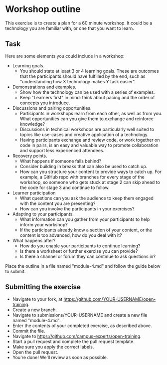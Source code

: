 # Workshop outline

This exercise is to create a plan for a 60 minute workshop. It could be a technology you are familiar with, or one that you want to learn.

## Task

Here are some elements you could include in a workshop:
- Learning goals.
  - You should state at least 3 or 4 learning goals. These are outcomes that the participants should have fulfilled by the end, such as "understanding how X technology makes Y task easier".
- Demonstrations and examples.
  - Show how the technology can be used with a series of examples.
  - Keep "Learners first" in mind: think about pacing and the order of concepts you introduce.
- Discussions and pairing opportunities.
  - Participants in workshops learn from each other, as well as from you. What opportunities can you give them to exchange and reinforce knowledge?
  - Discussions in technical workshops are particularly well suited to topics like use-cases and creative application of a technology.
  - Having participants exchange and review code, or work together on code in pairs, is an easy and valuable way to promote collaboration and support less experienced attendees.
- Recovery points.
  - What happens if someone falls behind?
  - Consider building in breaks that can also be used to catch up.
  - How can you structure your content to provide ways to catch up. For example, a GitHub repo with branches for every stage of the workshop, so someone who gets stuck at stage 2 can skip ahead to the code for stage 3 and continue to follow.
- Learner participation
  - What questions can you ask the audience to keep them engaged with the content you are presenting?
  - How can you involve the participants in your exercises?
- Adapting to your participants.
  - What information can you gather from your participants to help inform your workshop?
  - If the participants already know a section of your content, or the content is too advanced, how do you deal with it?
- What happens after?
  - How do you enable your participants to continue learning?
  - Is there a worksheet or further exercise you can provide?
  - Is there a channel or forum they can continue to ask questions in?

Place the outline in a file named "module-4.md" and follow the guide below to submit.

## Submitting the exercise

- Navigate to your fork, at https://github.com/YOUR-USERNAME/open-training.
- Create a new branch.
- Navigate to submissions/YOUR-USERNAME and create a new file named "module-4.md".
- Enter the contents of your completed exercise, as described above.
- Commit the file.
- Navigate to https://github.com/campus-experts/open-training.
- Start a pull request and complete the pull request template.
- Make sure you apply the correct labels.
- Open the pull request.
- You're done! We'll review as soon as possible.
